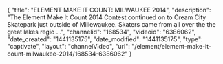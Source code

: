 {
    "title": "ELEMENT MAKE IT COUNT: MILWAUKEE 2014",
    "description": "The Element Make It Count 2014 Contest continued on to Cream City Skatepark just outside of Millewaukee. Skaters came from all over the the great lakes regio ...",
    "channelid": "168534",
    "videoid": "6386062",
    "date_created": "1441135175",
    "date_modified": "1441135175",
    "type": "captivate",
    "layout": "channelVideo",
    "url": "\/element\/element-make-it-count-milwaukee-2014\/168534-6386062"
}